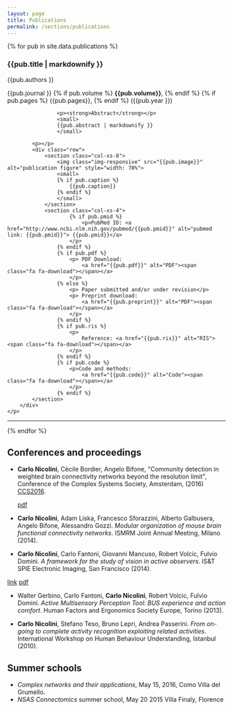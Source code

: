 ```yaml
---
layout: page
title: Publications
permalink: /sections/publications
---
```


<div id="body">
	{% for pub in site.data.publications  %}
		<p>
			<h3>{{pub.title | markdownify }}</h3>
			<p>{{pub.authors }}</p>
			<p>{{pub.journal }}
			{% if pub.volume %}
				<strong>{{pub.volume}}</strong>,
			{% endif %}
			{% if pub.pages %}
				{{pub.pages}},
			{% endif %}
			({{pub.year }})
			</p>
			<p></p>
			
					<p><strong>Abstract</strong></p>
					<small>
					{{pub.abstract | markdownify }}
					</small>
			
			<p></p>
			<div class="row">
				<section class="col-xs-8">
					<img class="img-responsive" src="{{pub.image}}" alt="publication figure" style="width: 70%">
					<small>
					{% if pub.caption %}
						{{pub.caption}}
					{% endif %}
					</small>
				</section>
				<section class="col-xs-4">
						{% if pub.pmid %}
							<p>PubMed ID: <a href="http://www.ncbi.nlm.nih.gov/pubmed/{{pub.pmid}}" alt="pubmed link: {{pub.pmid}}"> {{pub.pmid}}</a>
						</p>
					{% endif %}
					{% if pub.pdf %}
						<p> PDF Download:
							<a href="{{pub.pdf}}" alt="PDF"><span class="fa fa-download"></span></a>
						</p>
					{% else %}
						<p> Paper submitted and/or under revision</p>
						<p> Preprint download:
							<a href="{{pub.preprint}}" alt="PDF"><span class="fa fa-download"></span></a>
						</p>
					{% endif %}
					{% if pub.ris %}
						<p>
							Reference: <a href="{{pub.ris}}" alt="RIS"><span class="fa fa-download"></span></a>
						</p>
					{% endif %}
					{% if pub.code %}
						<p>Code and methods:
							<a href="{{pub.code}}" alt="Code"><span class="fa fa-download"></span></a>
						</p>
					{% endif %}
			</section>
		</div>
	</p>
<hr size="5">
{% endfor %}
</div>


<p></p>

Conferences and proceedings
---------------------------

- **Carlo Nicolini**, Cècile Bordier, Angelo Bifone, "Community detection in weighted brain connectivity networks beyond the resolution limit", Conference of the Complex Systems Society, Amsterdam, (2016) [CCS2016](ccs2016.org).

    [pdf](/static/pdf/conference_amsterdam_v2.pdf)

- **Carlo Nicolini**, Adam Liska, Francesco Sforazzini, Alberto Galbusera, Angelo Bifone, Alessandro Gozzi. *Modular organization of mouse brain functional connectivity networks*. ISMRM Joint Annual Meeting, Milano (2014).

- **Carlo Nicolini**, Carlo Fantoni, Giovanni Mancuso, Robert Volcic, Fulvio Domini. *A framework for the study of vision in active observers*. IS&T SPIE Electronic Imaging, San Francisco (2014). 

[link](http://proceedings.spiedigitallibrary.org/proceeding.aspx?articleid=1838237)
[pdf](https://www.researchgate.net/publication/260505676_A_Framework_for_the_Study_of_Vision_in_Active_Observers)

- Walter Gerbino, Carlo Fantoni, **Carlo Nicolini**, Robert Volcic, Fulvio Domini. *Active Multisensory Perception Tool: BUS experience and action comfort*. Human Factors and Ergonomics Society Europe, Torino (2013).
	
- **Carlo Nicolini**, Stefano Teso, Bruno Lepri, Andrea Passerini. *From on-going to complete activity recognition exploiting related activities*. International Workshop on Human Behaviour Understanding, Istanbul (2010).


Summer schools
---------------

- *Complex networks and their applications*, May 15, 2016, Como Villa del Grumello.
- *NSAS Connectomics* summer school, May 20 2015 Villa Finaly, Florence